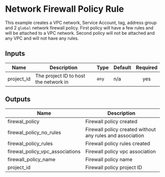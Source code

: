 #  Network Firewall Policy Rule

This example creates a VPC network, Service Account, tag, address group and 2 `global` network firewall policy. First policy will have a few rules and will be attached to a VPC network. Second policy will not be attached and any VPC and will not have any rules.

<!-- BEGINNING OF PRE-COMMIT-TERRAFORM DOCS HOOK -->
## Inputs

| Name | Description | Type | Default | Required |
|------|-------------|------|---------|:--------:|
| project\_id | The project ID to host the network in | `any` | n/a | yes |

## Outputs

| Name | Description |
|------|-------------|
| firewal\_policy | Firewall policy created |
| firewal\_policy\_no\_rules | Firewall policy created without any rules and association |
| firewal\_policy\_rules | Firewall policy rules created |
| firewal\_policy\_vpc\_associations | Firewall policy vpc association |
| firewall\_policy\_name | Firewall policy name |
| project\_id | Firewall policy project ID |

<!-- END OF PRE-COMMIT-TERRAFORM DOCS HOOK -->
